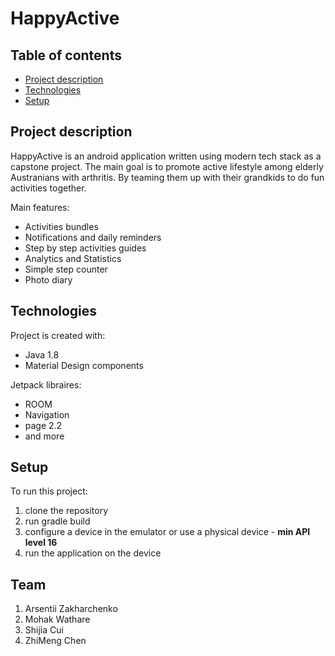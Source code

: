 # HappyActive

## Table of contents
* [Project description](#project-description)
* [Technologies](#technologies)
* [Setup](#setup)

## Project description
HappyActive is an android application written using modern tech stack as a capstone project. The main goal is to promote active lifestyle among elderly Austranians with arthritis. By teaming them up with their grandkids to do fun activities together. 

Main features:
 * Activities bundles
 * Notifications and daily reminders
 * Step by step activities guides
 * Analytics and Statistics
 * Simple step counter
 * Photo diary 
 
## Technologies
Project is created with:
 * Java 1.8
 * Material Design components

Jetpack libraires:
  * ROOM
  * Navigation
  * page 2.2
  * and more
	
## Setup
To run this project:
1. clone the repository
2. run gradle build
3. configure a device in the emulator or use a physical device - **min API level 16**
4. run the application on the device

## Team 

1. Arsentii Zakharchenko
2. Mohak Wathare
3. Shijia Cui
4. ZhiMeng Chen
